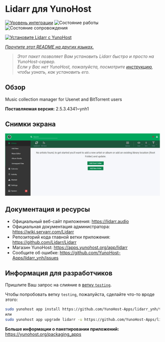 <!--
Важно: этот README был автоматически сгенерирован <https://github.com/YunoHost/apps/tree/master/tools/readme_generator>
Он НЕ ДОЛЖЕН редактироваться вручную.
-->

# Lidarr для YunoHost

[![Уровень интеграции](https://dash.yunohost.org/integration/lidarr.svg)](https://ci-apps.yunohost.org/ci/apps/lidarr/) ![Состояние работы](https://ci-apps.yunohost.org/ci/badges/lidarr.status.svg) ![Состояние сопровождения](https://ci-apps.yunohost.org/ci/badges/lidarr.maintain.svg)

[![Установите Lidarr с YunoHost](https://install-app.yunohost.org/install-with-yunohost.svg)](https://install-app.yunohost.org/?app=lidarr)

*[Прочтите этот README на других языках.](./ALL_README.md)*

> *Этот пакет позволяет Вам установить Lidarr быстро и просто на YunoHost-сервер.*  
> *Если у Вас нет YunoHost, пожалуйста, посмотрите [инструкцию](https://yunohost.org/install), чтобы узнать, как установить его.*

## Обзор

Music collection manager for Usenet and BitTorrent users

**Поставляемая версия:** 2.5.3.4341~ynh1

## Снимки экрана

![Снимок экрана Lidarr](./doc/screenshots/screenshot.jpg)

## Документация и ресурсы

- Официальный веб-сайт приложения: <https://lidarr.audio>
- Официальная документация администратора: <https://wiki.servarr.com/Lidarr>
- Репозиторий кода главной ветки приложения: <https://github.com/Lidarr/Lidarr>
- Магазин YunoHost: <https://apps.yunohost.org/app/lidarr>
- Сообщите об ошибке: <https://github.com/YunoHost-Apps/lidarr_ynh/issues>

## Информация для разработчиков

Пришлите Ваш запрос на слияние в [ветку `testing`](https://github.com/YunoHost-Apps/lidarr_ynh/tree/testing).

Чтобы попробовать ветку `testing`, пожалуйста, сделайте что-то вроде этого:

```bash
sudo yunohost app install https://github.com/YunoHost-Apps/lidarr_ynh/tree/testing --debug
или
sudo yunohost app upgrade lidarr -u https://github.com/YunoHost-Apps/lidarr_ynh/tree/testing --debug
```

**Больше информации о пакетировании приложений:** <https://yunohost.org/packaging_apps>
